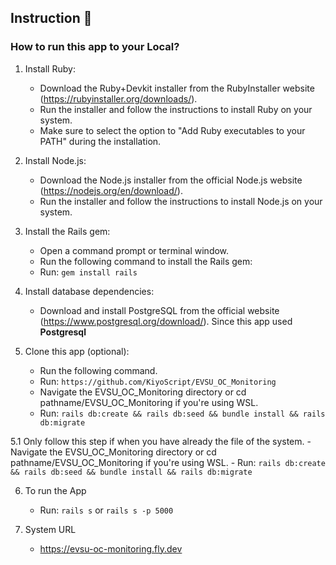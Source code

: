 ## Instruction 📝
### How to run this app to your Local?

1. Install Ruby:

    - Download the Ruby+Devkit installer from the RubyInstaller website (https://rubyinstaller.org/downloads/).
    - Run the installer and follow the instructions to install Ruby on your system.
    - Make sure to select the option to "Add Ruby executables to your PATH" during the installation.

2. Install Node.js:
    - Download the Node.js installer from the official Node.js website (https://nodejs.org/en/download/).
    - Run the installer and follow the instructions to install Node.js on your system.

3. Install the Rails gem:
    - Open a command prompt or terminal window.
    - Run the following command to install the Rails gem:
    - Run: `gem install rails`


4. Install database dependencies:
    - Download and install PostgreSQL from the official website (https://www.postgresql.org/download/). Since this app used **Postgresql**


5. Clone this app (optional):
    - Run the following command.
    - Run: `https://github.com/KiyoScript/EVSU_OC_Monitoring`
    - Navigate the EVSU_OC_Monitoring directory or cd pathname/EVSU_OC_Monitoring if you're using WSL.
    - Run: `rails db:create && rails db:seed && bundle install && rails db:migrate`

5.1 Only follow this step if when you have already the file of the system.
    - Navigate the EVSU_OC_Monitoring directory or cd pathname/EVSU_OC_Monitoring if you're using WSL.
    - Run: `rails db:create && rails db:seed && bundle install && rails db:migrate`

6. To run the App
    - Run: `rails s` or `rails s -p 5000`

7. System URL
    - https://evsu-oc-monitoring.fly.dev
